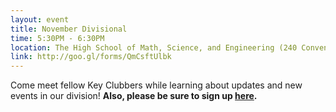 ```yaml
---
layout: event
title: November Divisional
time: 5:30PM - 6:30PM
location: The High School of Math, Science, and Engineering (240 Convent Ave, New York, NY 10031)
link: http://goo.gl/forms/QmCsftUlbk
---
```

Come meet fellow Key Clubbers while learning about updates and new events in our division!
**Also, please be sure to sign up [here](http://goo.gl/forms/hdBcLqoNDL).**

